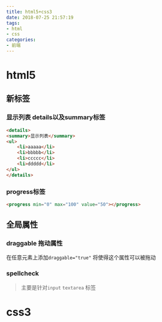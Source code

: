 ```yaml
---
title: html5+css3
date: 2018-07-25 21:57:19
tags:
- html
- css
categories:
- 前端
---
```

# html5
## 新标签

### 显示列表 details以及summary标签
```html
<details>
<summary>显示列表</summary>
<ul>
    <li>aaaaa</li>
    <li>bbbbb</li>
    <li>ccccc</li>
    <li>ddddd</li>
</ul>
</details>
```

### progress标签

```html
<progress min="0" max="100" value="50"></progress>
```

## 全局属性

### draggable 拖动属性

在任意元素上添加`draggable="true"` 将使得这个属性可以被拖动

### spellcheck

> 主要是针对`input` `textarea` 标签

# css3


